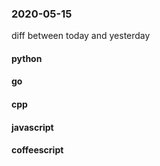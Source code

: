 ### 2020-05-15
diff between today and yesterday

#### python

#### go

#### cpp

#### javascript

#### coffeescript
